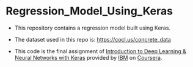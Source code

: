 # Regression_Model_Using_Keras
- This repository contains a regression model built using Keras.
- The dataset used in this repo is: https://cocl.us/concrete_data

- This code is the final assignment of [Introduction to Deep Learning & Neural Networks with Keras](https://www.coursera.org/learn/introduction-to-deep-learning-with-keras?specialization=ai-engineer) provided by [IBM](https://www.ibm.com/eg-en) on [Coursera](https://www.coursera.org/).
